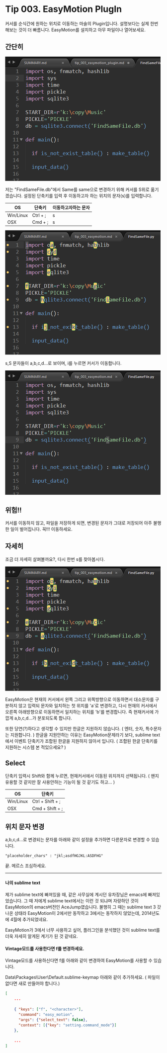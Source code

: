 # Tip 003. EasyMotion PlugIn

커서를 순식간에 원하는 위치로 이동하는 마술의 Plugin입니다. 설명보다는 실제 한번 해보는 것이 더 빠름니다. EasyMotion를 설치하고 아무 파일이나 열어보세요.


## 간단히

![이동전 화면](tip_003\001.png)

저는 "FindSameFile.db"에서 Same를 same으로 변경하기 위해 커서를 S위로 옮기겠습니다. 설정된 단축키를 입력 후 이동하고자 하는 위치의 문자(s)를 입력합니다.

|OS       | 단축키   | 이동하고자하는 문자
|---------|----------|---------------------
|Win/Linux| Ctrl + ; | s
|OSX      | Cmd + ;  | s

![단축키 입력 후 화면](tip_003\002.png)

s,S 문자들이 a,b,c,d...로 보이며, i를 누르면 커서가 이동합니다.

![이동 후 화면](tip_003\003.png)



## 위험!!

커서를 이동하지 않고, 파일을 저장하게 되면, 변경된 문자가 그대로 저장되어 아주 불행한 일이 벌어집니다. 꼭!!! 이동하세요.



## 자세히

조금 더 자세히 살펴볼까요?, 다시 한번 s를 찾아봅시다.

![다시 s](tip_003\004.png)

EasyMotion은 현재의 커서에서 왼쪽 그리고 위쪽방향으로 이동하면서 대소문자를 구분하지 않고 입력되 문자와 일치하는 첫 위치를 'a'로 변경하고, 다시 현재의 커서에서 오른쪽 아래방향으로 이동하면서 일치하는 위치를 'b'를 변경합니다. 즉 현재커서에 가깝게 a,b,c,d...가 분포되도록 합니다.

또한 당연(?)하다고 생각할 수 있지만 한글은 지원하지 않습니다. ( 엔터, 숫자, 특수문자는 지원합니다. ) 한글을 지원안하는 이유는 EasyMotion문제라기 보다, sublime text에서 이벤트 단축키가 조합된 한글을 지원하지 않아서 입니다. ( 조합된 한글 단축키를 지원하는 시스템 본 적있으세요? )

## Select

단축키 입력시 Shift와 함께 누르면, 현재커서에서 이동된 위치까지 선택됩니다.
( 왠지 유용할 것 같지만 잘 사용안하는 기능이 될 것 같기도 하고... )

|OS       | 단축키   
|---------|----------
|Win/Linux| Ctrl + Shift + ;
|OSX      | Cmd + Shift + ;


## 위치 문자 변경

a,b,c,d...로 변경되는 문자를 아래와 같이 설정을 추가하면 다른문자로 변경할 수 있습니다.

```
"placeholder_chars" : "jkl;asdfHGJKL:ASDFHG"
```


끝. 메르스 조심하세요.

---

#### 나의 sublime text

제가 sublime text에 빠져있을 때, 같은 사무실에 계시던 유차장님은 emacs에 빠져있었습니다. 그 때 저에게 sublime text에서는 이런 것 되냐며 자랑하던 것이 EasyMotion의 emacs버전인 AceJump였습니다. 불행히 그 때는 sublime text 3 갓 나온 상태라 EasyMotion이 2에서만 동작하고 3에서는 동작하지 않았는데, 2014년도에 4월에 추가되었네요.

EasyMotion가 3에서 너무 사용하고 싶어, 플러그인을 분석했던 것이 sublime text를 더욱 자세히 알게된 계기가 된 것 같네요.

#### Vintage모드를 사용한다면 f를 변경하세요.
Vintage모드를 사용하신다면 f를 아래와 같이 변경하여 EasyMotion를 사용할 수 있습니다.

Data\Packages\User\Default.sublime-keymap 아래와 같이 추가하세요. ( 파일이 없다면 새로 만들어야 합니다.)

```json
[
    ...
    
    { "keys": ["f", "<character>"], 
      "command": "easy_motion",
      "args": {"select_text": false},
      "context": [{"key": "setting.command_mode"}]
    },
    
    ...
]
```